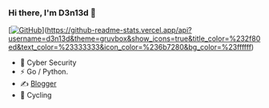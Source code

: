 ### Hi there, I'm D3n13d  👋 
[[![GitHub](https://github-readme-stats.vercel.app/api?username=D3n13d)]((https://github.com/D3n13d))](https://github-readme-stats.vercel.app/api?username=d3n13d&theme=gruvbox&show_icons=true&title_color=%232f80ed&text_color=%23333333&icon_color=%236b7280&bg_color=%23ffffff)
- 🔭 Cyber Security
- ⚡ Go / Python.
- ✍️ [Blogger](https://d3n13d.github.io/)
- 🏃   Cycling
<!--
**D3n13d/D3n13d** is a ✨ _special_ ✨ repository because its `README.md` (this file) appears on your GitHub profile.

Here are some ideas to get you started: 

- 🔭 I’m currently working on ... 
- 🌱 I’m currently learning ... 
- 👯 I’m looking to collaborate on ...
- 🤔 I’m looking for help with ...
- 💬 Ask me about ...
- 📫 How to reach me: ... 
- 😄 Pronouns: ...
- ⚡ Fun fact: ...
-->
